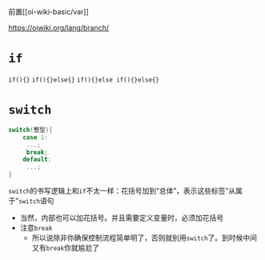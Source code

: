 前置[[oi-wiki-basic/var]]

https://oiwiki.org/lang/branch/
# `if`
`if(){}`
`if(){}else{}`
`if(){}else if(){}else{}`
# `switch`
```cpp
switch(整型){
    case 1:
     ...;
     break;
    default:
     ...;
}
```
`switch`的书写逻辑上和`if`不太一样：花括号加到“总体”，表示这些标签“从属于”`switch`语句
- 当然，内部也可以加花括号。并且需要定义变量时，必须加花括号
- 注意`break`
  - 所以说除非你确保控制流程简单明了，否则就别用`switch`了。到时候中间又有`break`你就尴尬了
